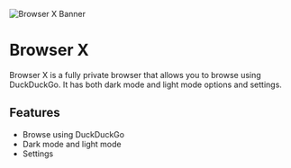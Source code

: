 ![Browser X Banner](https://github.com/gl1tchblade/browserx/blob/main/images/browserx.png?raw=true)
# Browser X

Browser X is a fully private browser that allows you to browse using DuckDuckGo. It has both dark mode and light mode options and settings.

## Features

- Browse using DuckDuckGo
- Dark mode and light mode
- Settings

